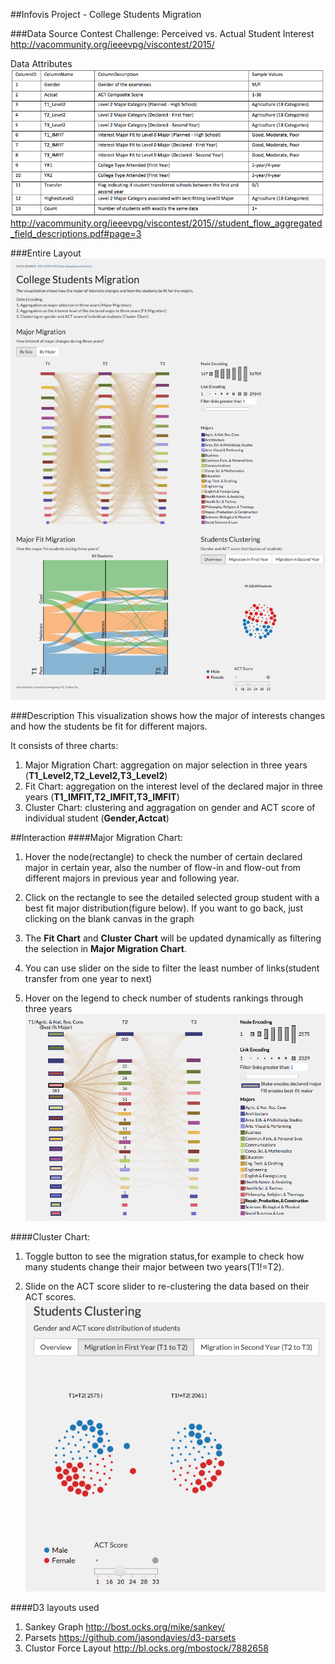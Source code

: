 ##Infovis Project - College Students Migration

###Data Source
Contest Challenge: Perceived vs. Actual Student Interest
<http://vacommunity.org/ieeevpg/viscontest/2015/>

Data Attributes
![](data/Attributes.png)
<http://vacommunity.org/ieeevpg/viscontest/2015//student_flow_aggregated_field_descriptions.pdf#page=3>

###Entire Layout
![](figure/entire.png)

###Description
This visualization shows how the major of interests changes and how the students be fit for different majors.

It consists of three charts:
 
1. Major Migration Chart: aggregation on major selection in three years (**T1_Level2,T2_Level2,T3_Level2**)
2. Fit Chart: aggregation on the interest level of the declared major in three years (**T1_IMFIT,T2_IMFIT,T3_IMFIT**)
3. Cluster Chart: clustering and aggragation on gender and ACT score of individual student (**Gender,Actcat**)

##Interaction
####Major Migration Chart:

1. Hover the node(rectangle) to check the number of certain declared major in certain year, also the number of flow-in and flow-out from different majors in previous year and following year.

2. Click on the rectangle to see the detailed selected group student with a best fit major distribution(figure below). If you want to go back, just clicking on the blank canvas in the graph

3. The **Fit Chart** and **Cluster Chart** will be updated dynamically as filtering the selection in **Major Migration Chart**.

4. You can use slider on the side to filter the least number of links(student transfer from one year to next)

5. Hover on the legend to check number of students rankings through three years
![](figure/major_detail.png)

####Cluster Chart:

1. Toggle button to see the migration status,for example to check how many students change their major between two years(T1!=T2).

2. Slide on the ACT score slider to re-clustering the data based on their ACT scores.
![](figure/cluster.png)

####D3 layouts used
1. Sankey Graph <http://bost.ocks.org/mike/sankey/> 
2. Parsets <https://github.com/jasondavies/d3-parsets>
3. Clustor Force Layout <http://bl.ocks.org/mbostock/7882658>


